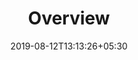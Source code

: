 ---
title: "Overview"
date: 2019-08-12T13:13:26+05:30
type: "accounts"
layout: "overview"

loggedin: true
userlogin: true
containernormal: true
reportinfo: true
overview: true
---
